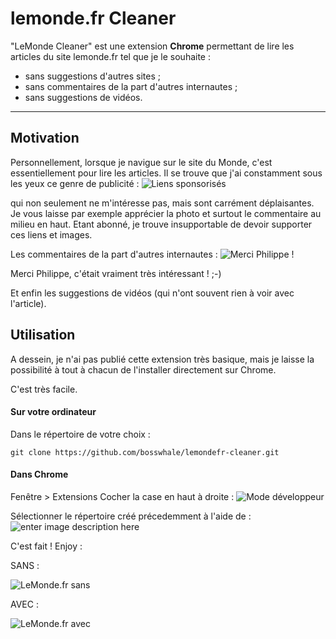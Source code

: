 lemonde.fr Cleaner
===================


"LeMonde Cleaner" est une extension **Chrome** permettant de lire les articles du site lemonde.fr tel que je le souhaite :

 - sans suggestions d'autres sites ;
 - sans commentaires de la part d'autres internautes ;
 - sans suggestions de vidéos.

----------

Motivation
-------------
Personnellement, lorsque je navigue sur le site du Monde, c'est essentiellement pour lire les articles. Il se trouve que j'ai constamment sous les yeux ce genre de publicité :
![Liens sponsorisés](https://s3-eu-west-1.amazonaws.com/bosswhale-github/lemondefr-cleaner/sites-suggeres.png)


qui non seulement ne m'intéresse pas, mais sont carrément déplaisantes. Je vous laisse par exemple apprécier la photo et surtout le commentaire au milieu en haut.
Etant abonné, je trouve insupportable de devoir supporter ces liens et images.

Les commentaires de la part d'autres internautes :
![Merci Philippe !](https://s3-eu-west-1.amazonaws.com/bosswhale-github/lemondefr-cleaner/merci-philippe.png)


Merci Philippe, c'était vraiment très intéressant ! ;-)

Et enfin les suggestions de vidéos (qui n'ont souvent rien à voir avec l'article).


Utilisation
-------------

A dessein, je n'ai pas publié cette extension très basique, mais je laisse la possibilité à tout à chacun de l'installer directement sur Chrome.

C'est très facile.


#### <i class="icon-pencil"></i> Sur votre ordinateur
Dans le répertoire de votre choix :

    git clone https://github.com/bosswhale/lemondefr-cleaner.git

#### <i class="icon-pencil"></i> Dans Chrome
Fenêtre  > Extensions
Cocher la case en haut à droite : ![Mode développeur](https://s3-eu-west-1.amazonaws.com/bosswhale-github/lemondefr-cleaner/mode-developpeur.png)

Sélectionner le répertoire créé précedemment à l'aide de : ![enter image description here](https://s3-eu-west-1.amazonaws.com/bosswhale-github/lemondefr-cleaner/charger-extension.png)

C'est fait !
Enjoy :


SANS :

![LeMonde.fr sans](https://s3-eu-west-1.amazonaws.com/bosswhale-github/lemondefr-cleaner/lemonde-sans.png)


AVEC :

![LeMonde.fr avec](https://s3-eu-west-1.amazonaws.com/bosswhale-github/lemondefr-cleaner/lemonde-avec.png)
